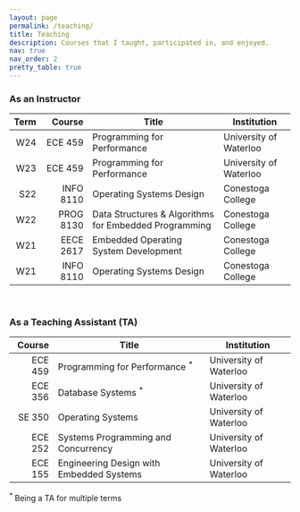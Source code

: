 ```yaml
---
layout: page
permalink: /teaching/
title: Teaching
description: Courses that I taught, participated in, and enjoyed.
nav: true
nav_order: 2
pretty_table: true
---
```


### As an Instructor

| Term |    Course | Title                                                 | Institution            |
| ---: | --------: | ----------------------------------------------------- | ---------------------- |
|  W24 |   ECE 459 | Programming for Performance                           | University of Waterloo |
|  W23 |   ECE 459 | Programming for Performance                           | University of Waterloo |
|  S22 | INFO 8110 | Operating Systems Design                              | Conestoga College      |
|  W22 | PROG 8130 | Data Structures & Algorithms for Embedded Programming | Conestoga College      |
|  W21 | EECE 2617 | Embedded Operating System Development                 | Conestoga College      |
|  W21 | INFO 8110 | Operating Systems Design                              | Conestoga College      |

<br>

### As a Teaching Assistant (TA)

|  Course | Title                                     | Institution            |
| ------: | ----------------------------------------- | ---------------------- |
| ECE 459 | Programming for Performance <sup>\*</sup> | University of Waterloo |
| ECE 356 | Database Systems <sup>\*</sup>            | University of Waterloo |
|  SE 350 | Operating Systems                         | University of Waterloo |
| ECE 252 | Systems Programming and Concurrency       | University of Waterloo |
| ECE 155 | Engineering Design with Embedded Systems  | University of Waterloo |

<sup>\*</sup> Being a TA for multiple terms
